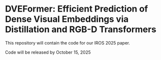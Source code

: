 # DVEFormer: Efficient Prediction of Dense Visual Embeddings via Distillation and RGB-D Transformers

This repository will contain the code for our IROS 2025 paper.

Code will be released by October 15, 2025
